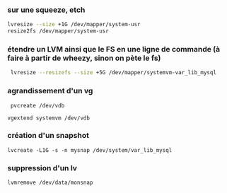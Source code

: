 ### sur une squeeze, etch

```bash
lvresize --size +1G /dev/mapper/system-usr
resize2fs /dev/mapper/system-usr
```

### étendre un LVM ainsi que le FS en une ligne de commande (à faire à partir de wheezy, sinon on pète le fs)

```bash
 lvresize --resizefs --size +5G /dev/mapper/systemvm-var_lib_mysql
 ```
### agrandissement d'un vg 

` pvcreate /dev/vdb`

`vgextend systemvm /dev/vdb`

### création d'un snapshot

`lvcreate -L1G -s -n mysnap /dev/system/var_lib_mysql`

### suppression d'un lv

```bash
lvmremove /dev/data/monsnap
```
